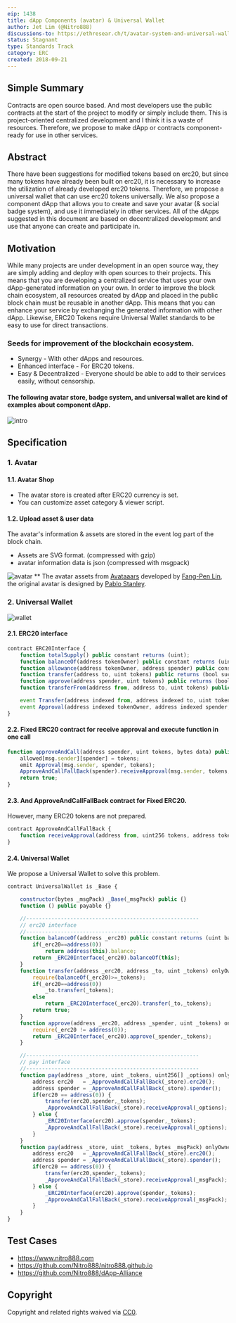 ```yaml
---
eip: 1438
title: dApp Components (avatar) & Universal Wallet
author: Jet Lim (@Nitro888)
discussions-to: https://ethresear.ch/t/avatar-system-and-universal-wallet-for-ethereum-address/3473
status: Stagnant
type: Standards Track
category: ERC
created: 2018-09-21
---
```


## Simple Summary
Contracts are open source based. And most developers use the public contracts at the start of the project to modify or simply include them. This is project-oriented centralized development and I think it is a waste of resources. Therefore, we propose to make dApp or contracts component-ready for use in other services.

## Abstract
There have been suggestions for modified tokens based on erc20, but since many tokens have already been built on erc20, it is necessary to increase the utilization of already developed erc20 tokens. Therefore, we propose a universal wallet that can use erc20 tokens universally. We also propose a component dApp that allows you to create and save your avatar (& social badge system), and use it immediately in other services. All of the dApps suggested in this document are based on decentralized development and use that anyone can create and participate in.

## Motivation
While many projects are under development in an open source way, they are simply adding and deploy with open sources to their projects. This means that you are developing a centralized service that uses your own dApp-generated information on your own. In order to improve the block chain ecosystem, all resources created by dApp and placed in the public block chain must be reusable in another dApp. This means that you can enhance your service by exchanging the generated information with other dApp. Likewise, ERC20 Tokens require Universal Wallet standards to be easy to use for direct transactions.

### Seeds for improvement of the blockchain ecosystem.
- Synergy - With other dApps and resources.
- Enhanced interface - For ERC20 tokens.
- Easy & Decentralized - Everyone should be able to add to their services easily, without censorship.


#### The following avatar store, badge system, and universal wallet are kind of examples about component dApp.
![intro](/assets/eip-1438/intro.png)

## Specification
### 1. Avatar
#### 1.1. Avatar Shop
- The avatar store is created after ERC20 currency is set.
- You can customize asset category & viewer script.

#### 1.2. Upload asset & user data
The avatar's information & assets are stored in the event log part of the block chain.
- Assets are SVG format. (compressed with gzip)
- avatar information data is json (compressed with msgpack)

![avatar](/assets/eip-1438/avatar.png) ** The avatar assets from [Avataaars](https://github.com/fangpenlin/avataaars) developed by [Fang-Pen Lin](https://twitter.com/fangpenlin), the original avatar is designed by [Pablo Stanley](https://twitter.com/pablostanley).

### 2. Universal Wallet
![wallet](/assets/eip-1438/wallet.png)
#### 2.1. ERC20 interface
``` js
contract ERC20Interface {
    function totalSupply() public constant returns (uint);
    function balanceOf(address tokenOwner) public constant returns (uint balance);
    function allowance(address tokenOwner, address spender) public constant returns (uint remaining);
    function transfer(address to, uint tokens) public returns (bool success);
    function approve(address spender, uint tokens) public returns (bool success);
    function transferFrom(address from, address to, uint tokens) public returns (bool success);

    event Transfer(address indexed from, address indexed to, uint tokens);
    event Approval(address indexed tokenOwner, address indexed spender, uint tokens);
}
```

#### 2.2. Fixed ERC20 contract for receive approval and execute function in one call
``` js
function approveAndCall(address spender, uint tokens, bytes data) public returns (bool success) {
    allowed[msg.sender][spender] = tokens;
    emit Approval(msg.sender, spender, tokens);
    ApproveAndCallFallBack(spender).receiveApproval(msg.sender, tokens, this, data);
    return true;
}
```

#### 2.3. And ApproveAndCallFallBack contract for Fixed ERC20.
However, many ERC20 tokens are not prepared.
``` js
contract ApproveAndCallFallBack {
    function receiveApproval(address from, uint256 tokens, address token, bytes data) public;
}
```
#### 2.4. Universal Wallet
We propose a Universal Wallet to solve this problem.

``` js
contract UniversalWallet is _Base {

    constructor(bytes _msgPack) _Base(_msgPack) public {}
    function () public payable {}

    //-------------------------------------------------------
    // erc20 interface
    //-------------------------------------------------------
    function balanceOf(address _erc20) public constant returns (uint balance) {
        if(_erc20==address(0))
            return address(this).balance;
        return _ERC20Interface(_erc20).balanceOf(this);
    }
    function transfer(address _erc20, address _to, uint _tokens) onlyOwner public returns (bool success) {
        require(balanceOf(_erc20)>=_tokens);
        if(_erc20==address(0))
            _to.transfer(_tokens);
        else
            return _ERC20Interface(_erc20).transfer(_to,_tokens);
        return true;
    }
    function approve(address _erc20, address _spender, uint _tokens) onlyOwner public returns (bool success) {
        require(_erc20 != address(0));
        return _ERC20Interface(_erc20).approve(_spender,_tokens);
    }

    //-------------------------------------------------------
    // pay interface
    //-------------------------------------------------------
    function pay(address _store, uint _tokens, uint256[] _options) onlyOwner public {
        address erc20   = _ApproveAndCallFallBack(_store).erc20();
        address spender = _ApproveAndCallFallBack(_store).spender();
        if(erc20 == address(0)) {
            transfer(erc20,spender,_tokens);
            _ApproveAndCallFallBack(_store).receiveApproval(_options);
        } else {
            _ERC20Interface(erc20).approve(spender,_tokens);
            _ApproveAndCallFallBack(_store).receiveApproval(_options);
        }
    }
    function pay(address _store, uint _tokens, bytes _msgPack) onlyOwner public {
        address erc20   = _ApproveAndCallFallBack(_store).erc20();
        address spender = _ApproveAndCallFallBack(_store).spender();
        if(erc20 == address(0)) {
            transfer(erc20,spender,_tokens);
            _ApproveAndCallFallBack(_store).receiveApproval(_msgPack);
        } else {
            _ERC20Interface(erc20).approve(spender,_tokens);
            _ApproveAndCallFallBack(_store).receiveApproval(_msgPack);
        }
    }
}
```

## Test Cases
- https://www.nitro888.com
- https://github.com/Nitro888/nitro888.github.io
- https://github.com/Nitro888/dApp-Alliance

## Copyright
Copyright and related rights waived via [CC0](../LICENSE.md).
